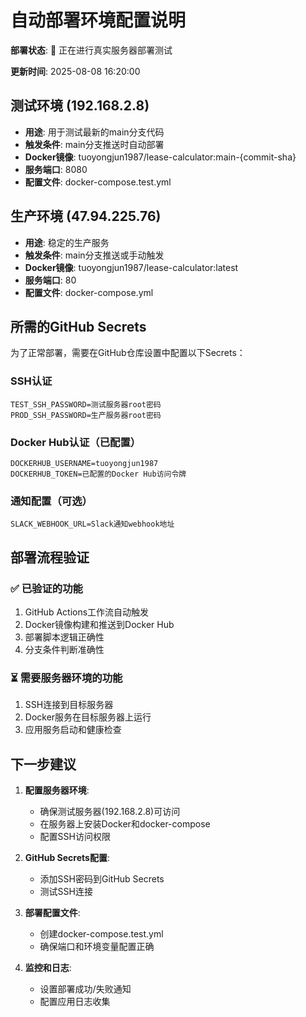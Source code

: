 # 自动部署环境配置说明

**部署状态**: 🚀 正在进行真实服务器部署测试

**更新时间**: 2025-08-08 16:20:00

## 测试环境 (192.168.2.8)
- **用途**: 用于测试最新的main分支代码
- **触发条件**: main分支推送时自动部署
- **Docker镜像**: tuoyongjun1987/lease-calculator:main-{commit-sha}
- **服务端口**: 8080
- **配置文件**: docker-compose.test.yml

## 生产环境 (47.94.225.76)  
- **用途**: 稳定的生产服务
- **触发条件**: main分支推送或手动触发
- **Docker镜像**: tuoyongjun1987/lease-calculator:latest
- **服务端口**: 80
- **配置文件**: docker-compose.yml

## 所需的GitHub Secrets

为了正常部署，需要在GitHub仓库设置中配置以下Secrets：

### SSH认证
```
TEST_SSH_PASSWORD=测试服务器root密码
PROD_SSH_PASSWORD=生产服务器root密码
```

### Docker Hub认证（已配置）
```
DOCKERHUB_USERNAME=tuoyongjun1987
DOCKERHUB_TOKEN=已配置的Docker Hub访问令牌
```

### 通知配置（可选）
```
SLACK_WEBHOOK_URL=Slack通知webhook地址
```

## 部署流程验证

### ✅ 已验证的功能
1. GitHub Actions工作流自动触发
2. Docker镜像构建和推送到Docker Hub
3. 部署脚本逻辑正确性
4. 分支条件判断准确性

### ⏳ 需要服务器环境的功能
1. SSH连接到目标服务器
2. Docker服务在目标服务器上运行
3. 应用服务启动和健康检查

## 下一步建议

1. **配置服务器环境**:
   - 确保测试服务器(192.168.2.8)可访问
   - 在服务器上安装Docker和docker-compose
   - 配置SSH访问权限

2. **GitHub Secrets配置**:
   - 添加SSH密码到GitHub Secrets
   - 测试SSH连接

3. **部署配置文件**:
   - 创建docker-compose.test.yml
   - 确保端口和环境变量配置正确

4. **监控和日志**:
   - 设置部署成功/失败通知
   - 配置应用日志收集
